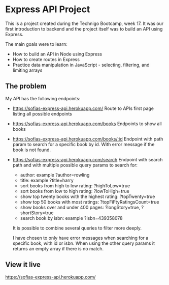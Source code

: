 # Express API Project
This is a project created during the Technigo Bootcamp, week 17. It was our first introduction to backend and the project itself was to build an API using Express.

The main goals were to learn:
- How to build an API in Node using Express
- How to create routes in Express
- Practice data manipulation in JavaScript - selecting, filtering, and limiting arrays

## The problem
My API has the following endpoints:

- https://sofias-express-api.herokuapp.com/ 
  Route to APIs first page listing all possible endpoints

- https://sofias-express-api.herokuapp.com/books
  Endpoints to show all books

- https://sofias-express-api.herokuapp.com/books/:id
  Endpoint with path param to search for a specific book by id. With error message if the book is not found. 

- https://sofias-express-api.herokuapp.com/search
  Endpoint with search path and with multiple possible query params to search for:
  - author: example ?author=rowling
  - title: example ?title=harry
  - sort books from high to low rating: ?highToLow=true
  - sort books from low to high rating: ?lowToHigh=true
  - show top twenty books with the highest rating: ?topTwenty=true
  - show top 50 books with most ratings: ?topFiFtyRatingsCount=true
  - show books over and under 400 pages: ?longStory=true, ?shortStory=true
  - search book by isbn: example ?isbn=439358078

  It is possible to combine several queries to filter more deeply. 

  I have chosen to only have error messages when searching for a specific book, with id or isbn. When using the other query params it returns an empty array if there is no match.

## View it live

https://sofias-express-api.herokuapp.com/
